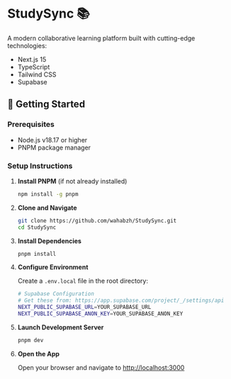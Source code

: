 # StudySync 📚

A modern collaborative learning platform built with cutting-edge technologies:
- Next.js 15
- TypeScript 
- Tailwind CSS
- Supabase

## 🚀 Getting Started

### Prerequisites

- Node.js v18.17 or higher
- PNPM package manager

### Setup Instructions

1. **Install PNPM** (if not already installed)
   ```bash
   npm install -g pnpm
   ```

2. **Clone and Navigate**
   ```bash
   git clone https://github.com/wahabzh/StudySync.git
   cd StudySync
   ```

3. **Install Dependencies**
   ```bash
   pnpm install
   ```

4. **Configure Environment**
   
   Create a `.env.local` file in the root directory:
   ```bash
   # Supabase Configuration
   # Get these from: https://app.supabase.com/project/_/settings/api
   NEXT_PUBLIC_SUPABASE_URL=YOUR_SUPABASE_URL
   NEXT_PUBLIC_SUPABASE_ANON_KEY=YOUR_SUPABASE_ANON_KEY
   ```

5. **Launch Development Server**
   ```bash
   pnpm dev
   ```

6. **Open the App**
   
   Open your browser and navigate to [http://localhost:3000](http://localhost:3000)